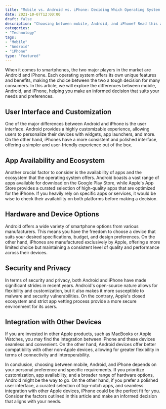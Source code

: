 ```yaml
---
title: "Mobile vs. Android vs. iPhone: Deciding Which Operating System is Right for You"
date: 2021-10-07T12:00:00
draft: false
description: "Choosing between mobile, Android, and iPhone? Read this article to discover the key factors to consider and make an informed decision."
categories:
- "Technology"
tags:
- "Mobile"
- "Android"
- "iPhone"
type: "featured"
---
```


When it comes to smartphones, the two major players in the market are Android and iPhone. Each operating system offers its own unique features and benefits, making the choice between the two a tough decision for many consumers. In this article, we will explore the differences between mobile, Android, and iPhone, helping you make an informed decision that suits your needs and preferences.

## User Interface and Customization

One of the major differences between Android and iPhone is the user interface. Android provides a highly customizable experience, allowing users to personalize their devices with widgets, app launchers, and more. On the other hand, iPhones have a more consistent and polished interface, offering a simpler and user-friendly experience out of the box.

## App Availability and Ecosystem

Another crucial factor to consider is the availability of apps and the ecosystem that the operating system offers. Android boasts a vast range of apps available for download on the Google Play Store, while Apple's App Store provides a curated selection of high-quality apps that are optimized for the iPhone. If you heavily rely on specific apps or services, it would be wise to check their availability on both platforms before making a decision.

## Hardware and Device Options

Android offers a wide variety of smartphone options from various manufacturers. This means you have the freedom to choose a device that suits your desired specifications, budget, and design preferences. On the other hand, iPhones are manufactured exclusively by Apple, offering a more limited choice but maintaining a consistent level of quality and performance across their devices.

## Security and Privacy

In terms of security and privacy, both Android and iPhone have made significant strides in recent years. Android's open-source nature allows for flexibility and customization, but it also makes it more susceptible to malware and security vulnerabilities. On the contrary, Apple's closed ecosystem and strict app vetting process provide a more secure environment for its users.

## Integration with Other Devices

If you are invested in other Apple products, such as MacBooks or Apple Watches, you may find the integration between iPhone and these devices seamless and convenient. On the other hand, Android devices offer better compatibility with other non-Apple devices, allowing for greater flexibility in terms of connectivity and interoperability.

In conclusion, choosing between mobile, Android, and iPhone depends on your personal preference and specific requirements. If you prioritize customization, app availability, and a broader range of hardware options, Android might be the way to go. On the other hand, if you prefer a polished user interface, a curated selection of top-notch apps, and seamless integration with other Apple devices, iPhone could be the perfect fit for you. Consider the factors outlined in this article and make an informed decision that aligns with your needs.
